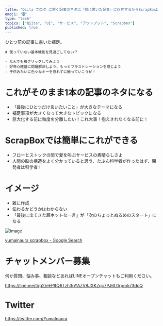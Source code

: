 ```yaml
---
title: "Qiita ブログ に書く記事のネタは「前に書いた記事」に存在するからScrapBoxは本当に偉大。"
emoji: "🖥"
type: "tech"
topics: ["Qiita", "UI", "サービス", "アウトプット", "Scrapbox"]
published: true
---
```


ひとつ前の記事に書いた補足。

```
# 使っていない基本機能を見過ごしてない？

- なんでも右クリックしてみよう
- 好奇心旺盛に問題解決しよう、もっとフラストレーションを感じよう
- 子供みたいに色々なキーを恐れずに触っていこうぜ！
```

# これがそのまま1本の記事のネタになる

- 「最後にひとつだけ言いたいこと」が大きなテーマになる
- 補足事項が大きくなって大きなトピックになる
- 巨大化する前に粒度を分離したい！これ大事！抱えきれなくなる前に！

# ScrapBoxでは簡単にこれができる

- フローとストックの間で愛を叫ぶサービスの素晴らしさよ
- 人間の脳の構造をよく分かっていると思う、たぶん科学者が作ったはず、開発者は科学者！

# イメージ

- 雑に作成
- 伝わるかどうかはわからない
- 「最後に出てきた超ホットな一言」が「次のちょっとぬるめのスタート」になる

![image](https://user-images.githubusercontent.com/13635059/50553405-669d2a00-0ce9-11e9-9f07-7c8aa72f5cbb.png)


[yumainaura scrapbox - Google Search](https://www.google.com/search?q=yumainaura+scrapbox&oq=yumainaura+scrapbox&aqs=chrome..69i57j69i60l3j69i64l2.2872j0j7&sourceid=chrome&ie=UTF-8)








<!-- Update From Qiita API -->

# チャットメンバー募集


何か質問、悩み事、相談などあればLINEオープンチャットもご利用ください。

https://line.me/ti/g2/eEPltQ6Tzh3pYAZV8JXKZqc7PJ6L0rpm573dcQ





# Twitter


https://twitter.com/YumaInaura


<!-- Update From Qiita API -->


